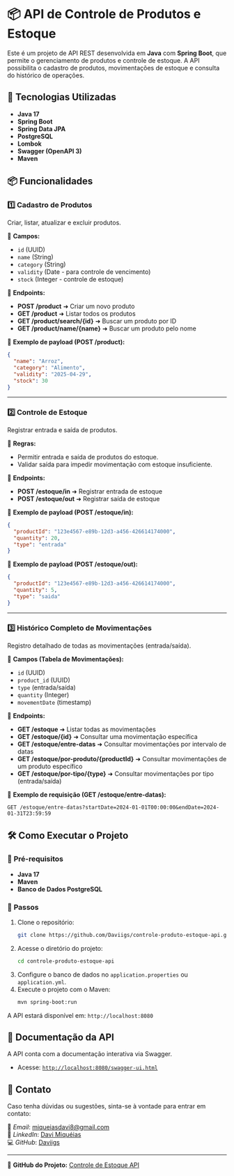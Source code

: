 # 📦 API de Controle de Produtos e Estoque

Este é um projeto de API REST desenvolvida em **Java** com **Spring Boot**, que permite o gerenciamento de produtos e controle de estoque. A API possibilita o cadastro de produtos, movimentações de estoque e consulta do histórico de operações.

## 🚀 Tecnologias Utilizadas

- **Java 17**
- **Spring Boot**
- **Spring Data JPA**
- **PostgreSQL**
- **Lombok**
- **Swagger (OpenAPI 3)**
- **Maven**

## 📦 Funcionalidades

### 1️⃣ **Cadastro de Produtos**
Criar, listar, atualizar e excluir produtos.

📌 **Campos:**
- `id` (UUID)
- `name` (String)
- `category` (String)
- `validity` (Date - para controle de vencimento)
- `stock` (Integer - controle de estoque)

📌 **Endpoints:**
- **POST /product** ➜ Criar um novo produto
- **GET /product** ➜ Listar todos os produtos
- **GET /product/search/{id}** ➜ Buscar um produto por ID
- **GET /product/name/{name}** ➜ Buscar um produto pelo nome

📌 **Exemplo de payload (POST /product):**
```json
{
  "name": "Arroz",
  "category": "Alimento",
  "validity": "2025-04-29",
  "stock": 30
}
```

---

### 2️⃣ **Controle de Estoque**
Registrar entrada e saída de produtos.

📌 **Regras:**
- Permitir entrada e saída de produtos do estoque.
- Validar saída para impedir movimentação com estoque insuficiente.

📌 **Endpoints:**
- **POST /estoque/in** ➜ Registrar entrada de estoque
- **POST /estoque/out** ➜ Registrar saída de estoque

📌 **Exemplo de payload (POST /estoque/in):**
```json
{
  "productId": "123e4567-e89b-12d3-a456-426614174000",
  "quantity": 20,
  "type": "entrada"
}
```

📌 **Exemplo de payload (POST /estoque/out):**
```json
{
  "productId": "123e4567-e89b-12d3-a456-426614174000",
  "quantity": 5,
  "type": "saida"
}
```

---

### 3️⃣ **Histórico Completo de Movimentações**
Registro detalhado de todas as movimentações (entrada/saída).

📌 **Campos (Tabela de Movimentações):**
- `id` (UUID)
- `product_id` (UUID)
- `type` (entrada/saída)
- `quantity` (Integer)
- `movementDate` (timestamp)

📌 **Endpoints:**
- **GET /estoque** ➜ Listar todas as movimentações
- **GET /estoque/{id}** ➜ Consultar uma movimentação específica
- **GET /estoque/entre-datas** ➜ Consultar movimentações por intervalo de datas
- **GET /estoque/por-produto/{productId}** ➜ Consultar movimentações de um produto específico
- **GET /estoque/por-tipo/{type}** ➜ Consultar movimentações por tipo (entrada/saída)

📌 **Exemplo de requisição (GET /estoque/entre-datas):**
```http
GET /estoque/entre-datas?startDate=2024-01-01T00:00:00&endDate=2024-01-31T23:59:59
```

## 🛠 Como Executar o Projeto

### 📌 **Pré-requisitos**
- **Java 17**
- **Maven**
- **Banco de Dados PostgreSQL**

### 📌 **Passos**
1. Clone o repositório:
   ```bash
   git clone https://github.com/Daviigs/controle-produto-estoque-api.git
   ```
2. Acesse o diretório do projeto:
   ```bash
   cd controle-produto-estoque-api
   ```
3. Configure o banco de dados no `application.properties` ou `application.yml`.
4. Execute o projeto com o Maven:
   ```bash
   mvn spring-boot:run
   ```

A API estará disponível em: `http://localhost:8080`

## 🔗 Documentação da API
A API conta com a documentação interativa via Swagger.
- Acesse: [`http://localhost:8080/swagger-ui.html`](http://localhost:8080/swagger-ui.html)

## 📧 Contato
Caso tenha dúvidas ou sugestões, sinta-se à vontade para entrar em contato:

📩 *Email*: miqueiasdavi8@gmail.com  
🔗 *LinkedIn*: [Davi Miquéias](https://www.linkedin.com/in/davimiqueias/)  
💻 *GitHub*: [Daviigs](https://github.com/Daviigs)

---
🚀 **GitHub do Projeto:** [Controle de Estoque API](https://github.com/Daviigs/controle-produto-estoque-api)

